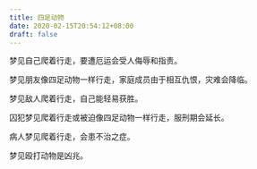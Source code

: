 ```yaml
---
title: 四足动物
date: 2020-02-15T20:54:12+08:00
draft: false
---
```


梦见自己爬着行走，要遭厄运会受人侮辱和指责。



梦见朋友像四足动物一样行走，家庭成员由于相互仇恨，灾难会降临。



梦见敌人爬着行走，自己能轻易获胜。



囚犯梦见爬着行走或被迫像四足动物一样行走，服刑期会延长。



病人梦见爬着行走，会患不治之症。



梦见殴打动物是凶兆。
